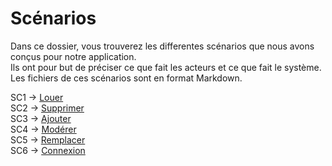 # Scénarios

Dans ce dossier, vous trouverez les differentes scénarios que nous avons conçus pour notre application.<br>
Ils ont pour but de préciser ce que fait les acteurs et ce que fait le système.<br>
Les fichiers de ces scénarios sont en format Markdown.<br>

SC1 -> [Louer](https://github.com/Ayolos/Blitz-Unite/blob/main/diagramme/sc%C3%A9nario/SC1_Louer.md) <br>
SC2 -> [Supprimer](https://github.com/Ayolos/Blitz-Unite/blob/main/diagramme/sc%C3%A9nario/SC2_Supprimer.md) <br>
SC3 -> [Ajouter](https://github.com/Ayolos/Blitz-Unite/blob/main/diagramme/sc%C3%A9nario/SC3_Ajouter.md) <br>
SC4 -> [Modérer](https://github.com/Ayolos/Blitz-Unite/blob/main/diagramme/sc%C3%A9nario/SC4_Moderer.md) <br>
SC5 -> [Remplacer](https://github.com/Ayolos/Blitz-Unite/blob/main/diagramme/sc%C3%A9nario/SC5_Remplacer.md) <br>
SC6 -> [Connexion](https://github.com/Ayolos/Blitz-Unite/blob/main/diagramme/sc%C3%A9nario/SC6_Connexion.md) <br>
